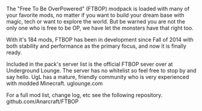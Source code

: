 The "Free To Be OverPowered" (FTBOP) modpack is loaded with many of your favorite mods, no matter if you want to build your dream base with magic, tech or want to explore the world. But be warned you are not the only one who is free to be OP, we have let the monsters have that right too.

With it's 184 mods, FTBOP has been in development since Fall of 2014 with both stability and performance as the primary focus, and now it is finally ready.

Included in the pack's server list is the official FTBOP sever over at Underground Lounge. The server has no whitelist so feel free to stop by and say hello. UgL has a mature, friendly community who is very experienced with modded Minecraft. uglounge.com

For a full mod list, change log, etc see the following repository. github.com/Anarcraft/FTBOP
